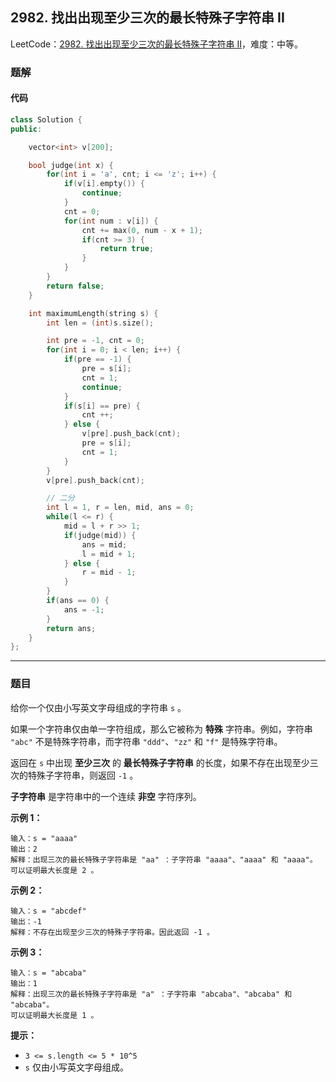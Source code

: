 ## 2982. 找出出现至少三次的最长特殊子字符串 II

LeetCode：[2982. 找出出现至少三次的最长特殊子字符串 II](https://leetcode.cn/problems/find-longest-special-substring-that-occurs-thrice-ii/?envType=daily-question&envId=2024-05-30)，难度：中等。

### 题解

#### 代码

```c++
class Solution {
public:

    vector<int> v[200];

    bool judge(int x) {
        for(int i = 'a', cnt; i <= 'z'; i++) {
            if(v[i].empty()) {
                continue;
            }
            cnt = 0;
            for(int num : v[i]) {
                cnt += max(0, num - x + 1);
                if(cnt >= 3) {
                    return true;
                }
            }
        }
        return false;
    }

    int maximumLength(string s) {
        int len = (int)s.size();

        int pre = -1, cnt = 0;
        for(int i = 0; i < len; i++) {
            if(pre == -1) {
                pre = s[i];
                cnt = 1;
                continue;
            }
            if(s[i] == pre) {
                cnt ++;
            } else {
                v[pre].push_back(cnt);
                pre = s[i];
                cnt = 1;
            }   
        }
        v[pre].push_back(cnt);

        // 二分
        int l = 1, r = len, mid, ans = 0;
        while(l <= r) {
            mid = l + r >> 1;
            if(judge(mid)) {
                ans = mid;
                l = mid + 1;
            } else {
                r = mid - 1;
            }
        }
        if(ans == 0) {
            ans = -1;
        }
        return ans;
    }
};
```



---



### 题目

给你一个仅由小写英文字母组成的字符串 `s` 。

如果一个字符串仅由单一字符组成，那么它被称为 **特殊** 字符串。例如，字符串 `"abc"` 不是特殊字符串，而字符串 `"ddd"`、`"zz"` 和 `"f"` 是特殊字符串。

返回在 `s` 中出现 **至少三次** 的 **最长特殊子字符串** 的长度，如果不存在出现至少三次的特殊子字符串，则返回 `-1` 。

**子字符串** 是字符串中的一个连续 **非空** 字符序列。

 

**示例 1：**

```
输入：s = "aaaa"
输出：2
解释：出现三次的最长特殊子字符串是 "aa" ：子字符串 "aaaa"、"aaaa" 和 "aaaa"。
可以证明最大长度是 2 。
```

**示例 2：**

```
输入：s = "abcdef"
输出：-1
解释：不存在出现至少三次的特殊子字符串。因此返回 -1 。
```

**示例 3：**

```
输入：s = "abcaba"
输出：1
解释：出现三次的最长特殊子字符串是 "a" ：子字符串 "abcaba"、"abcaba" 和 "abcaba"。
可以证明最大长度是 1 。
```

 

**提示：**

- `3 <= s.length <= 5 * 10^5`
- `s` 仅由小写英文字母组成。


